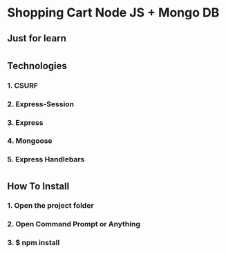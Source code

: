 # Shopping Cart Node JS + Mongo DB
## Just for learn
#
## Technologies
### 1. CSURF
### 2. Express-Session
### 3. Express
### 4. Mongoose
### 5. Express Handlebars
#
## How To Install
### 1. Open the project folder
### 2. Open Command Prompt or Anything
### 3. $ npm install
